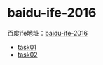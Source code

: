 # baidu-ife-2016
百度ife地址：[baidu-ife-2016](http://ife.baidu.com/2016/task/all)<br />

- [task01](https://27fw.github.io/baidu-ife-2016/task01/index.html)
- [task02](https://27fw.github.io/baidu-ife-2016/task02/index.html)